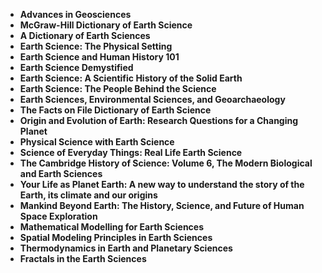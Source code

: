 <ul>
                                <li><b><a target="_blank" href="https://github.com/manjunath5496/Phytochemistry-Books/blob/master/pyc(1).pdf" style="text-decoration:none;">Advances in Geosciences </a></b></li>
                                <li><b><a target="_blank" href="https://github.com/manjunath5496/Phytochemistry-Books/blob/master/pyc(2).pdf" style="text-decoration:none;">McGraw-Hill Dictionary of Earth Science</a></b></li>
                                <li><b><a target="_blank" href="https://github.com/manjunath5496/Phytochemistry-Books/blob/master/pyc(3).pdf" style="text-decoration:none;">A Dictionary of Earth Sciences</a></b></li>
 <li><b><a target="_blank" href="https://github.com/manjunath5496/Phytochemistry-Books/blob/master/pyc(4).pdf" style="text-decoration:none;">Earth Science: The Physical Setting </a></b></li>                              
<li><b><a target="_blank" href="https://github.com/manjunath5496/Phytochemistry-Books/blob/master/pyc(5).pdf" style="text-decoration:none;">Earth Science and Human History 101 </a></b></li>
                                
 <li><b><a target="_blank" href="https://github.com/manjunath5496/Phytochemistry-Books/blob/master/pyc(6).pdf" style="text-decoration:none;">Earth Science Demystified</a></b></li>
                          
<li><b><a target="_blank" href="https://github.com/manjunath5496/Phytochemistry-Books/blob/master/pyc(7).pdf" style="text-decoration:none;">Earth Science: A Scientific History of the Solid Earth</a></b></li>
                                <li><b><a target="_blank" href="https://github.com/manjunath5496/Phytochemistry-Books/blob/master/pyc(8).pdf" style="text-decoration:none;">Earth Science: The People Behind the Science</a></b></li>
                                <li><b><a target="_blank" href="https://github.com/manjunath5496/Phytochemistry-Books/blob/master/pyc(9).pdf" style="text-decoration:none;">Earth Sciences, Environmental Sciences, and Geoarchaeology</a></b></li>
                                
<li><b><a target="_blank" href="https://github.com/manjunath5496/Phytochemistry-Books/blob/master/pyc(10).pdf" style="text-decoration:none;">The Facts on File Dictionary of Earth Science</a></b></li>

<li><b><a target="_blank" href="https://github.com/manjunath5496/Phytochemistry-Books/blob/master/pyc(11).pdf" style="text-decoration:none;">Origin and Evolution of Earth: Research Questions for a Changing Planet </a></b></li>
                                <li><b><a target="_blank" href="https://github.com/manjunath5496/Phytochemistry-Books/blob/master/pyc(12).pdf" style="text-decoration:none;">Physical Science with Earth Science</a></b></li>
                                <li><b><a target="_blank" href="https://github.com/manjunath5496/Phytochemistry-Books/blob/master/pyc(13).pdf" style="text-decoration:none;">Science of Everyday Things: Real Life Earth Science</a></b></li>
 <li><b><a target="_blank" href="https://github.com/manjunath5496/Phytochemistry-Books/blob/master/pyc(14).pdf" style="text-decoration:none;">The Cambridge History of Science: Volume 6, The Modern Biological and Earth Sciences </a></b></li>                              
<li><b><a target="_blank" href="https://github.com/manjunath5496/Phytochemistry-Books/blob/master/pyc(15).pdf" style="text-decoration:none;">Your Life as Planet Earth: A new way to understand the story of the Earth, its climate and our origins  </a></b></li>
                                
 <li><b><a target="_blank" href="https://github.com/manjunath5496/Phytochemistry-Books/blob/master/pyc(16).pdf" style="text-decoration:none;">Mankind Beyond Earth: The History, Science, and Future of Human Space Exploration</a></b></li>
                          
<li><b><a target="_blank" href="https://github.com/manjunath5496/Phytochemistry-Books/blob/master/pyc(17).pdf" style="text-decoration:none;">Mathematical Modelling for Earth Sciences</a></b></li>
                                <li><b><a target="_blank" href="https://github.com/manjunath5496/Phytochemistry-Books/blob/master/pyc(18).pdf" style="text-decoration:none;">Spatial Modeling Principles in Earth Sciences</a></b></li>
                                <li><b><a target="_blank" href="https://github.com/manjunath5496/Phytochemistry-Books/blob/master/pyc(19).pdf" style="text-decoration:none;">Thermodynamics in Earth and Planetary Sciences</a></b></li>
                                
<li><b><a target="_blank" href="https://github.com/manjunath5496/Phytochemistry-Books/blob/master/pyc(20).pdf" style="text-decoration:none;">Fractals in the Earth Sciences</a></b></li>









</ul>
